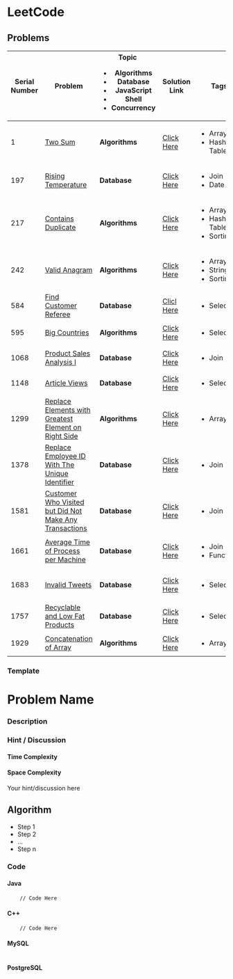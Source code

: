 # LeetCode

## Problems

| Serial Number | Problem                                                                                                                                         | Topic<br><ul><li>Algorithms</li><li>Database</li><li>JavaScript</li><li>Shell</li><li>Concurrency</li></ul> | Solution Link                                                                         | Tags                                                       | Difficulty<br><ul><li>Easy</li><li>Medium</li><li>Hard</li></ul> | Importance                     | Hint                                            |
| ------------- | ----------------------------------------------------------------------------------------------------------------------------------------------- | ----------------------------------------------------------------------------------------------------------- | ------------------------------------------------------------------------------------- | ---------------------------------------------------------- | ---------------------------------------------------------------- | ------------------------------ | ----------------------------------------------- |
| 1             | [Two Sum](https://leetcode.com/problems/two-sum/)                                                                                               | **Algorithms**                                                                                              | [Click Here](./1.Two_Sum/README.md)                                                   | <ul> <li>Array</li> <li>Hash Table</li> </ul>              | **Easy**                                                         | :star:                         |                                                 |
| 197           | [Rising Temperature](https://leetcode.com/problems/rising-temperature/)                                                                         | **Database**                                                                                                | [Click Here](./197.Rising_Temperature/README.md)                                      | <ul> <li>Join</li> <li>Date</li> </ul>                     | Easy                                                             | :star::star::star::star::star: |                                                 |
| 217           | [Contains Duplicate](https://leetcode.com/problems/contains-duplicate/)                                                                         | **Algorithms**                                                                                              | [Click Here](./217.Contains_Duplicate/README.md)                                      | <ul><li>Array</li><li>Hash Table</li><li>Sorting</li></ul> | **Easy**                                                         | :star:                         |                                                 |
| 242           | [Valid Anagram](https://leetcode.com/problems/valid-anagram/)                                                                                   | **Algorithms**                                                                                              | [Click Here](./242.Valid_Anagram/README.md)                                           | <ul><li>Array</li><li>String</li><li>Sorting</li></ul>     | **Easy**                                                         | :star::star::star:             |                                                 |
| 584           | [Find Customer Referee](https://leetcode.com/problems/find-customer-referee/)                                                                   | **Database**                                                                                                | [Clicl Here](./584.Find_Customer_Referee/README.md)                                   | <ul><li>Select</li></ul>                                   | **Easy**                                                         | :star::star::star:             |                                                 |
| 595           | [Big Countries](https://leetcode.com/problems/big-countries/)                                                                                   | **Algorithms**                                                                                              | [Click Here](./595.Big_Countries/README.md)                                           | <ul><li>Select</li></ul>                                   | **Easy**                                                         | :star:                         |                                                 |
| 1068          | [Product Sales Analysis I](https://leetcode.com/problems/product-sales-analysis-i/)                                                             | **Database**                                                                                                | [Click Here](./1068.Product_Sales_Analysis_I/README.md)                               | <ul><li>Join</li></ul>                                     | **Easy**                                                         | :star:                         |                                                 |
| 1148          | [Article Views](https://leetcode.com/problems/article-views-i/)                                                                                 | **Database**                                                                                                | [Click Here](./1148.Article_Views_I/README.md)                                        | <ul><li>Select</li></ul>                                   | **Easy**                                                         | :star:                         |                                                 |
| 1299          | [Replace Elements with Greatest Element on Right Side](https://leetcode.com/problems/replace-elements-with-greatest-element-on-right-side/)     | **Algorithms**                                                                                              | [Click Here](./1299.Replace_Elements_with_Greatest_Element_on_Right_Side/README.md)   | <ul><li>Array</li></ul>                                    | **Easy**                                                         | :star::star:                   |                                                 |
| 1378          | [Replace Employee ID With The Unique Identifier](https://leetcode.com/problems/replace-employee-id-with-the-unique-identifier/)                 | **Database**                                                                                                | [Click Here](./1378.Replace_Employee_ID_With_The_Unique_Identifier/README.md)         | <ul><li>Join</li></ul>                                     | **Easy**                                                         | :star:                         |                                                 |
| 1581          | [Customer Who Visited but Did Not Make Any Transactions](https://leetcode.com/problems/customer-who-visited-but-did-not-make-any-transactions/) | **Database**                                                                                                | [Click Here](./1581.Customer_Who_Visited_but_Did_Not_Make_Any_Transactions/README.md) | <ul><li>Join</li></ul>                                     | **Easy**                                                         | :star:                         |                                                 |
| 1661          | [Average Time of Process per Machine](https://leetcode.com/problems/average-time-of-process-per-machine/)                                       | **Database**                                                                                                | [Click Here](./1661.Average_Time_of_Process_per_Machine/README.md)                    | <ul><li>Join</li><li>Functions</li></ul>                   | **Easy**                                                         | :star::star::star::star:       |                                                 |
| 1683          | [Invalid Tweets](https://leetcode.com/problems/invalid-tweets/)                                                                                 | **Database**                                                                                                | [Click Here](./1683.Invalid_Tweets/README.md)                                         | <ul><li>Select</li></ul>                                   | **Easy**                                                         | :star::star::star:             | Use `CHAR_LENGTH(str)` instead of `LENGTH(str)` |
| 1757          | [Recyclable and Low Fat Products](https://leetcode.com/problems/recyclable-and-low-fat-products/)                                               | **Database**                                                                                                | [Click Here](./1757.Recyclable_and_Low_Fat_Products/README.md)                        | <ul><li>Select</li></ul>                                   | **Easy**                                                         | :star:                         |                                                 |
| 1929          | [Concatenation of Array](https://leetcode.com/problems/concatenation-of-array/)                                                                 | **Algorithms**                                                                                              | [Click Here](./1929.Concatenation_of_Array/README.md)                                 | <ul><li>Array</li></ul>                                    | **Easy**                                                         | :star:                         |                                                 |

### Template

# Problem Name

### Description

### Hint / Discussion

#### Time Complexity

#### Space Complexity

Your hint/discussion here

## Algorithm

- Step 1
- Step 2
- ...
- Step n

### Code

#### Java

```
    // Code Here
```

#### C++

```
    // Code Here
```

#### MySQL

```

```

#### PostgreSQL

```

```

